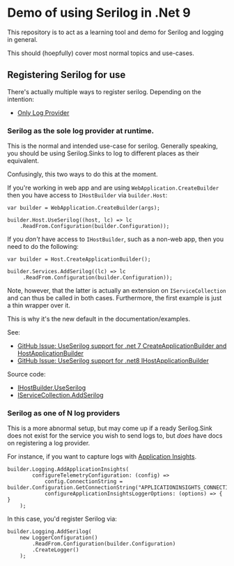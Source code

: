 # Demo of using Serilog in .Net 9

This repository is to act as a learning tool and demo for Serilog and logging in general.

This should (hoepfully) cover most normal topics and use-cases.

## Registering Serilog for use

There's actually multiple ways to register serilog. Depending on the intention:

- [Only Log Provider](#serilog-as-the-sole-log-provider-at-runtime)

### Serilog as the sole log provider at runtime.

This is the normal and intended use-case for serilog. Generally speaking, you should be using Serilog.Sinks to log to different places as their equivalent.

Confusingly, this two ways to do this at the moment.

If you're working in web app and are using  `WebApplication.CreateBuilder` then you have access to `IHostBuilder` via `builder.Host`:

```
var builder = WebApplication.CreateBuilder(args);

builder.Host.UseSerilog((host, lc) => lc
    .ReadFrom.Configuration(builder.Configuration));
```

If you *don't* have access to `IHostBuilder`, such as a non-web app, then you need to do the following:

```
var builder = Host.CreateApplicationBuilder();

builder.Services.AddSerilog((lc) => lc
     .ReadFrom.Configuration(builder.Configuration));
```

Note, however, that the latter is actually an extension on `IServiceCollection` and can thus be called in both cases. Furthermore, the first example is just a thin wrapper over it. 

This is why it's the new default in the documentation/examples.

See:
- [GitHub Issue: UseSerilog support for .net 7 CreateApplicationBuilder and HostApplicationBuilder](https://github.com/serilog/serilog/issues/1855)
- [GitHub Issue: UseSerilog support for .net8 IHostApplicationBuilder](https://github.com/serilog/serilog-extensions-hosting/issues/76)

Source code:
- [IHostBuilder.UseSerilog](https://github.com/serilog/serilog-extensions-hosting/blob/87e316f7d31ae431747d1106976dfceffdecc32c/src/Serilog.Extensions.Hosting/SerilogHostBuilderExtensions.cs#L100)
- [IServiceCollection.AddSerilog](https://github.com/serilog/serilog-extensions-hosting/blob/87e316f7d31ae431747d1106976dfceffdecc32c/src/Serilog.Extensions.Hosting/SerilogServiceCollectionExtensions.cs#L129)


### Serilog as one of N log providers

This is a more abnormal setup, but may come up if a ready Serilog.Sink does not exist for the service you wish to send logs to, but *does* have docs on registering a log provider.

For instance, if you want to capture logs with [Application Insights](https://learn.microsoft.com/en-us/azure/azure-monitor/app/ilogger).

```
builder.Logging.AddApplicationInsights(
        configureTelemetryConfiguration: (config) => 
            config.ConnectionString = builder.Configuration.GetConnectionString("APPLICATIONINSIGHTS_CONNECTION_STRING"),
            configureApplicationInsightsLoggerOptions: (options) => { }
    );
```

In this case, you'd register Serilog via:

```
builder.Logging.AddSerilog(
    new LoggerConfiguration()
        .ReadFrom.Configuration(builder.Configuration)
        .CreateLogger()
    );
```
